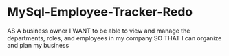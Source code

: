 # MySql-Employee-Tracker-Redo
AS A business owner I WANT to be able to view and manage the departments, roles, and employees in my company SO THAT I can organize and plan my business
